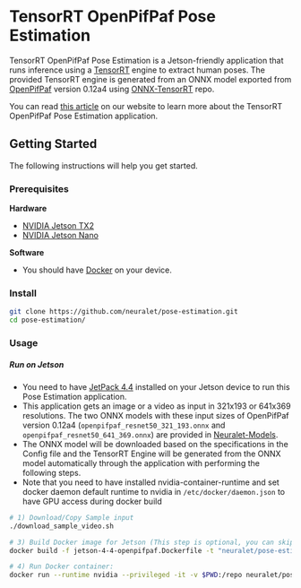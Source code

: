 # TensorRT OpenPifPaf Pose Estimation 

TensorRT OpenPifPaf Pose Estimation is a Jetson-friendly application that runs inference using a [TensorRT](https://developer.nvidia.com/tensorrt) engine to extract human poses. The provided TensorRT engine is generated from an ONNX model exported from [OpenPifPaf](https://github.com/vita-epfl/openpifpaf) version 0.12a4 using [ONNX-TensorRT](https://github.com/onnx/onnx-tensorrt) repo.

You can read [this article](https://neuralet.com/article/pose-estimation-on-nvidia-jetson-platforms-using-openpifpaf/) on our website to learn more about the TensorRT OpenPifPaf Pose Estimation application.

## Getting Started

The following instructions will help you get started.

### Prerequisites

**Hardware**
* [NVIDIA Jetson TX2](https://developer.nvidia.com/embedded/jetson-tx2)
* [NVIDIA Jetson Nano](https://developer.nvidia.com/embedded/jetson-nano)

**Software**
* You should have [Docker](https://docs.docker.com/get-docker/) on your device.

### Install


```bash
git clone https://github.com/neuralet/pose-estimation.git
cd pose-estimation/
```

### Usage

##### Run on Jetson
* You need to have [JetPack 4.4](https://developer.nvidia.com/jetpack-43-archive) installed on your Jetson device to run this Pose Estimation application.
* This application gets an image or a video as input in 321x193 or 641x369 resolutions. The two ONNX models with these input sizes of OpenPifPaf version 0.12a4 (`openpifpaf_resnet50_321_193.onnx` and `openpifpaf_resnet50_641_369.onnx`) are provided in [Neuralet-Models](https://github.com/neuralet/neuralet-models/tree/master/ONNX/openpifpaf_12a4).
* The ONNX model will be downloaded based on the specifications in the Config file and the TensorRT Engine will be generated from the ONNX model automatically through the application with performing the following steps.
* Note that you need to have installed nvidia-container-runtime and set docker daemon default runtime to nvidia in `/etc/docker/daemon.json` to have GPU access during docker build
```bash
# 1) Download/Copy Sample input
./download_sample_video.sh

# 3) Build Docker image for Jetson (This step is optional, you can skip it if you want to pull the container from neuralet dockerhub)
docker build -f jetson-4-4-openpifpaf.Dockerfile -t "neuralet/pose-estimation-openpifpaf:latest-jetson-4-4" .

# 4) Run Docker container:
docker run --runtime nvidia --privileged -it -v $PWD:/repo neuralet/pose-estimation-openpifpaf:latest-jetson-4-4
```

